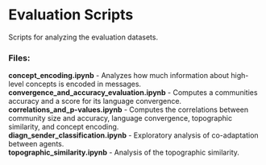 # Evaluation Scripts

Scripts for analyzing the evaluation datasets.

### Files:
**concept_encoding.ipynb** - Analyzes how much information about high-level concepts is encoded in messages. <br>
**convergence_and_accuracy_evaluation.ipynb** - Computes a communities accuracy and a score for its language convergence. <br>
**correlations_and_p-values.ipynb** - Computes the correlations between community size and accuracy, language convergence, topographic similarity, and concept encoding. <br>
**diagn_sender_classification.ipynb** - Exploratory analysis of co-adaptation between agents. <br>
**topographic_similarity.ipynb** - Analysis of the topographic similarity. <br>
